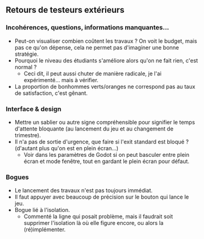 ## Retours de testeurs extérieurs

### Incohérences, questions, informations manquantes...

- Peut-on visualiser combien coûtent les travaux ? On voit le budget, mais pas ce qu'on dépense, cela ne permet pas d'imaginer une bonne stratégie.
- Pourquoi le niveau des étudiants s'améliore alors qu'on ne fait rien, c'est normal ? 
	- Ceci dit, il peut aussi chuter de manière radicale, je l'ai expérimenté... mais à vérifier.
- La proportion de bonhommes verts/oranges ne correspond pas au taux de satisfaction, c'est gênant.

### Interface & design

- Mettre un sablier ou autre signe compréhensible pour signifier le temps d'attente bloquante (au lancement du jeu et au changement de trimestre).
- Il n'a pas de sortie d'urgence, que faire si l'exit standard est bloqué ? (d'autant plus qu'on est en plein écran...)
	- Voir dans les paramètres de Godot si on peut basculer entre plein écran et mode fenêtre, tout en gardant le plein écran pour défaut.

### Bogues

- Le lancement des travaux n'est pas toujours immédiat.
- Il faut appuyer avec beaucoup de précision sur le bouton qui lance le jeu.
- Bogue lié à l'isolation.
	- Commenté la ligne qui posait problème, mais il faudrait soit supprimer l'isolation là où elle figure encore, ou alors la (ré)implémenter.

